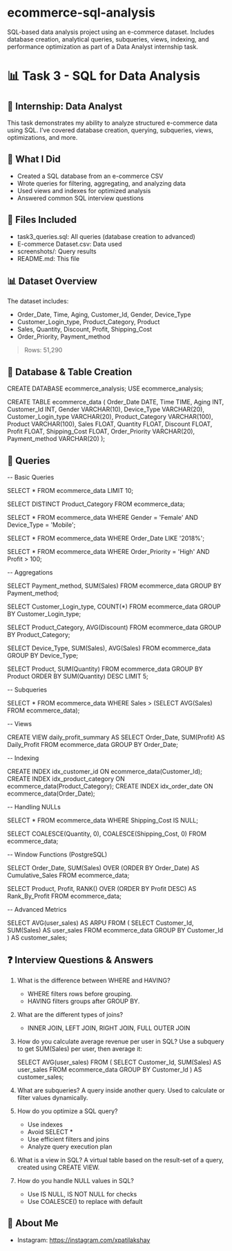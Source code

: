 # ecommerce-sql-analysis
SQL-based data analysis project using an e-commerce dataset. Includes database creation, analytical queries, subqueries, views, indexing, and performance optimization as part of a Data Analyst internship task.


📊 Task 3 - SQL for Data Analysis
=================================

🚀 Internship: Data Analyst
---------------------------

This task demonstrates my ability to analyze structured e-commerce data using SQL. I’ve covered database creation, querying, subqueries, views, optimizations, and more.

🧠 What I Did
-------------
- Created a SQL database from an e-commerce CSV
- Wrote queries for filtering, aggregating, and analyzing data
- Used views and indexes for optimized analysis
- Answered common SQL interview questions

📁 Files Included
-----------------
- task3_queries.sql: All queries (database creation to advanced)
- E-commerce Dataset.csv: Data used
- screenshots/: Query results
- README.md: This file

📊 Dataset Overview
-------------------
The dataset includes:

- Order_Date, Time, Aging, Customer_Id, Gender, Device_Type
- Customer_Login_type, Product_Category, Product
- Sales, Quantity, Discount, Profit, Shipping_Cost
- Order_Priority, Payment_method

> Rows: 51,290

🧱 Database & Table Creation
----------------------------

CREATE DATABASE ecommerce_analysis;
USE ecommerce_analysis;

CREATE TABLE ecommerce_data (
    Order_Date DATE,
    Time TIME,
    Aging INT,
    Customer_Id INT,
    Gender VARCHAR(10),
    Device_Type VARCHAR(20),
    Customer_Login_type VARCHAR(20),
    Product_Category VARCHAR(100),
    Product VARCHAR(100),
    Sales FLOAT,
    Quantity FLOAT,
    Discount FLOAT,
    Profit FLOAT,
    Shipping_Cost FLOAT,
    Order_Priority VARCHAR(20),
    Payment_method VARCHAR(20)
);

📌 Queries
----------

-- Basic Queries

SELECT * FROM ecommerce_data LIMIT 10;

SELECT DISTINCT Product_Category FROM ecommerce_data;

SELECT * FROM ecommerce_data WHERE Gender = 'Female' AND Device_Type = 'Mobile';

SELECT * FROM ecommerce_data WHERE Order_Date LIKE '2018%';

SELECT * FROM ecommerce_data WHERE Order_Priority = 'High' AND Profit > 100;

-- Aggregations

SELECT Payment_method, SUM(Sales) FROM ecommerce_data GROUP BY Payment_method;

SELECT Customer_Login_type, COUNT(*) FROM ecommerce_data GROUP BY Customer_Login_type;

SELECT Product_Category, AVG(Discount) FROM ecommerce_data GROUP BY Product_Category;

SELECT Device_Type, SUM(Sales), AVG(Sales) FROM ecommerce_data GROUP BY Device_Type;

SELECT Product, SUM(Quantity) FROM ecommerce_data GROUP BY Product ORDER BY SUM(Quantity) DESC LIMIT 5;

-- Subqueries

SELECT * FROM ecommerce_data WHERE Sales > (SELECT AVG(Sales) FROM ecommerce_data);

-- Views

CREATE VIEW daily_profit_summary AS
SELECT Order_Date, SUM(Profit) AS Daily_Profit
FROM ecommerce_data
GROUP BY Order_Date;

-- Indexing

CREATE INDEX idx_customer_id ON ecommerce_data(Customer_Id);
CREATE INDEX idx_product_category ON ecommerce_data(Product_Category);
CREATE INDEX idx_order_date ON ecommerce_data(Order_Date);

-- Handling NULLs

SELECT * FROM ecommerce_data WHERE Shipping_Cost IS NULL;

SELECT COALESCE(Quantity, 0), COALESCE(Shipping_Cost, 0) FROM ecommerce_data;

-- Window Functions (PostgreSQL)

SELECT Order_Date, SUM(Sales) OVER (ORDER BY Order_Date) AS Cumulative_Sales FROM ecommerce_data;

SELECT Product, Profit, RANK() OVER (ORDER BY Profit DESC) AS Rank_By_Profit FROM ecommerce_data;

-- Advanced Metrics

SELECT AVG(user_sales) AS ARPU
FROM (
    SELECT Customer_Id, SUM(Sales) AS user_sales
    FROM ecommerce_data
    GROUP BY Customer_Id
) AS customer_sales;

❓ Interview Questions & Answers
-------------------------------

1. What is the difference between WHERE and HAVING?
   - WHERE filters rows before grouping.
   - HAVING filters groups after GROUP BY.

2. What are the different types of joins?
   - INNER JOIN, LEFT JOIN, RIGHT JOIN, FULL OUTER JOIN

3. How do you calculate average revenue per user in SQL?
   Use a subquery to get SUM(Sales) per user, then average it:

   SELECT AVG(user_sales) FROM (
     SELECT Customer_Id, SUM(Sales) AS user_sales
     FROM ecommerce_data
     GROUP BY Customer_Id
   ) AS customer_sales;

4. What are subqueries?
   A query inside another query. Used to calculate or filter values dynamically.

5. How do you optimize a SQL query?
   - Use indexes
   - Avoid SELECT *
   - Use efficient filters and joins
   - Analyze query execution plan

6. What is a view in SQL?
   A virtual table based on the result-set of a query, created using CREATE VIEW.

7. How do you handle NULL values in SQL?
   - Use IS NULL, IS NOT NULL for checks
   - Use COALESCE() to replace with default


👋 About Me
-----------
- Instagram: https://instagram.com/xpatilakshay
